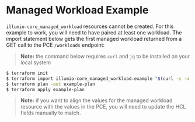 # Managed Workload Example  

`illumio-core_managed_workload` resources cannot be created. For this example to work, you will need to have paired at least one workload. The import statement below gets the first managed workload returned from a GET call to the PCE `/workloads` endpoint:  

> **Note:** the command below requires `curl` and `jq` to be installed on your local system  

```sh
$ terraform init
$ terraform import illumio-core_managed_workload.example "$(curl -s -u "$ILLUMIO_API_KEY_USERNAME:$ILLUMIO_API_KEY_SECRET" "$ILLUMIO_PCE_HOST/api/v2/orgs/$ILLUMIO_PCE_ORG_ID/workloads?managed=true" -H "Accept: application/json" | jq -r '.[0].href')"
$ terraform plan -out example-plan
$ terraform apply example-plan
```

> **Note:** if you want to align the values for the managed workload resource with the values in the PCE, you will need to update the HCL fields manually to match.  
